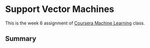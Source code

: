 Support Vector Machines
=====
This is the week 6 assignment of [Coursera Machine Learning](https://www.coursera.org/course/ml) class.

Summary
-------
